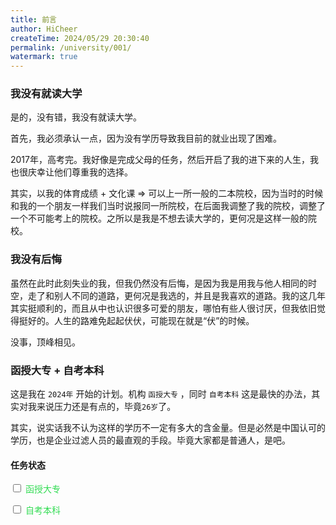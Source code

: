 ```yaml
---
title: 前言
author: HiCheer
createTime: 2024/05/29 20:30:40
permalink: /university/001/
watermark: true
---
```


### 我没有就读大学

是的，没有错，我没有就读大学。

首先，我必须承认一点，因为没有学历导致我目前的就业出现了困难。

2017年，高考完。我好像是完成父母的任务，然后开启了我的进下来的人生，我也很庆幸让他们尊重我的选择。

其实，以我的体育成绩 + 文化课 => 可以上一所一般的二本院校，因为当时的时候和我的一个朋友一样我们当时说报同一所院校，在后面我调整了我的院校，调整了一个不可能考上的院校。之所以是我是不想去读大学的，更何况是这样一般的院校。

### 我没有后悔

虽然在此时此刻失业的我，但我仍然没有后悔，是因为我是用我与他人相同的时空，走了和别人不同的道路，更何况是我选的，并且是我喜欢的道路。我的这几年其实挺顺利的，而且从中也认识很多可爱的朋友，哪怕有些人很讨厌，但我依旧觉得挺好的。人生的路难免起起伏伏，可能现在就是“伏”的时候。

没事，顶峰相见。

### 函授大专 + 自考本科

这是我在 `2024年` 开始的计划。机构 `函授大专` ，同时 `自考本科` 这是最快的办法，其实对我来说压力还是有点的，毕竟`26岁`了。

其实，说实话我不认为这样的学历不一定有多大的含金量。但是必然是中国认可的学历，也是企业过滤人员的最直观的手段。毕竟大家都是普通人，是吧。

#### 任务状态

<input type="checkbox"> <span style="color: #33dc54;">函授大专</span>

<input type="checkbox"> <span style="color: #33dc54;">自考本科</span>
